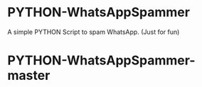 # PYTHON-WhatsAppSpammer
A simple PYTHON Script to spam WhatsApp. (Just for fun)
# PYTHON-WhatsAppSpammer-master

